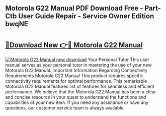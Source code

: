 ## Motorola G22 Manual PDF Download Free - Part-Ctb User Guide Repair - Service Owner Edition bwqNE

# <h2><a href="http://cf1198.oget.top/?id=Motorola+G22+Manual">🔗Download New 👉🔴 Motorola G22 Manual</a></h2>

[![Motorola G22 Manual new download](https://i.imgur.com/5g1atiW.png)](http://cf1198.oget.top/?id=Motorola+G22+Manual)
Your Personal Tutor This user manual serves as your personal tutor in mastering the use of your new Motorola G22 Manual. Important Information Regarding Connectivity Requirements Motorola G22 Manual This product requires specific connectivity requirements for optimal performance. This remarkable Motorola G22 Manual features list of features for seamless and efficient performance. We believe that the Motorola G22 Manual has been a clear and concise resource in your quest to understand the functions and capabilities of your new item. If you need any assistance or have any questions, our customer service team is always available.
